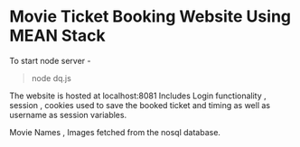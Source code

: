 # Movie Ticket Booking Website Using MEAN Stack
To start node server -
>node dq.js



The website is hosted at localhost:8081
Includes Login functionality , session , cookies used to save the booked ticket and timing as well as username as session variables.


Movie Names , Images fetched from the nosql database.

